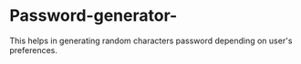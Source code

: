 # Password-generator-
This helps in generating random characters password depending on user's preferences.
